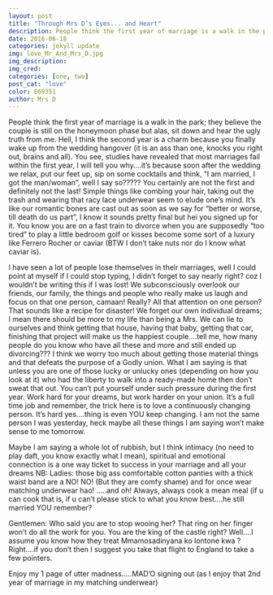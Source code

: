 ```yaml
---
layout: post
title: "Through Mrs D’s Eyes... and Heart"
description: People think the first year of marriage is a walk in the park; they believe the couple is still on the honeymoon phase but alas, sit down and hear the ugly truth from me. Hell, I think the second year is a charm because you finally wake up from the wedding hangover (it is an ass than one, knocks you right out, brains and all).
date: 2016-06-18
categories: jekyll update
img: love_Mr_And_Mrs_D.jpg
img_description:
img_cred:
categories: [one, two]
post_cat: "love"
color: E69351
author: Mrs D
---
```

People think the first year of marriage is a walk in the park; they believe the couple is still on the honeymoon phase but alas, sit down and hear the ugly truth from me. Hell, I think the second year is a charm because you finally wake up from the wedding hangover (it is an ass than one, knocks you right out, brains and all). You see, studies have revealed that most marriages fail within the first year, I will tell you why….it’s because soon after the wedding we relax, put our feet up, sip on some cocktails  and think, “I am married, I got the man/woman”, well I say so????? You certainly are not the first and definitely not the last! Simple things like combing your hair, taking out the trash and wearing that racy lace underwear seem to elude one’s mind. It’s like our romantic bones are cast out as soon as we say for “better or worse, till death do us part”, I know it sounds pretty final but hei you signed up for it. You know you are on a fast train to divorce when you are supposedly “too tired” to play a little bedroom golf or kisses become some sort of a luxury like Ferrero Rocher or caviar (BTW I don’t take nuts nor do I know what caviar is).

I have seen a lot of people lose themselves in their marriages, well I could point at myself if I could stop typing, I didn’t forget to say nearly right? coz I wouldn’t be writing this if I was lost! We subconsciously overlook our friends, our family, the things and people who really make us laugh and focus on that one person, camaan! Really? All that attention on one person? That sounds like a recipe for disaster! We forget our own individual dreams; I mean there should be more to my life than being a Mrs. We can lie to ourselves and think getting that house, having that baby, getting that car, finishing that project will make us the happiest couple….tell me, how many people do you know who have all these and more and still ended up divorcing??? I think we worry too much about getting those material things and that defeats the purpose of a Godly union. What I am saying is that unless you are one of those lucky or unlucky ones (depending on how you look at it) who had the liberty to walk into a ready-made home then don’t sweat that out. You can’t put yourself under such pressure during the first year.  Work hard for your dreams, but work harder on your union. It’s a full time job and remember, the trick here is to love a continuously changing person. It’s hard yes….thing is even YOU keep changing. I am not the same person I was yesterday, heck maybe all these things I am saying won’t make sense to me tomorrow.

Maybe I am saying a whole lot of rubbish, but I think intimacy (no need to play daft, you know exactly what I mean), spiritual and emotional connection is a one way ticket to success in your marriage and all your dreams
NB: Ladies: those big ass comfortable cotton panties with a thick waist band are a NO! NO! (But they are comfy shame) and for once wear matching underwear hao! …..and oh! Always, always cook a mean meal (if u can cook that is, if u can’t please stick to what you know best….he still married YOU remember?

Gentlemen:  Who said you are to stop wooing her? That ring on her finger won’t do all the work for you. You are the king of the castle right? Well….I assume you know how they treat Mmamosadinyana ko lontone kwa ? Right….if you don’t then I suggest you take that flight to England to take a few pointers.

Enjoy my 1 page of utter madness…..MAD’O signing out (as I enjoy that 2nd year of marriage in my matching underwear)